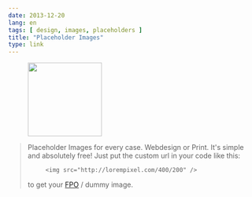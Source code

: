 ```yaml
---
date: 2013-12-20
lang: en
tags: [ design, images, placeholders ]
title: "Placeholder Images"
type: link
---
```


<figure>
<a
href="https://hugo.ferreira.cc/placeholder-images-for-every-case-webdesign-or/attachment/265/"
rel="attachment"><img
src="/wp-content/uploads/2013/12/tumblr_my41xx2GL01qz82meo1_1280-150x150.png"
width="150" height="150" /></a></figure>

> Placeholder Images for every case. Webdesign or Print. It's simple and
> absolutely free! Just put the custom url in your code like this:
>
>          <img src="http://lorempixel.com/400/200" />
>         
> to get your [FPO](http://en.wikipedia.org/wiki/For_position_only "For Position Only") / dummy image.

